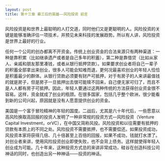 ```yaml
---
layout: post
title: 第十三章 幕三后的英雄——风险投资 前言 
---
```

风险投资是和世界上最聪明的人打交道，同时他们又是更聪明的人。风险投资的关键是能够准确评估一项技术，并预见未来科技的发展趋势。所以有人讲，风险投资是世界上最好的行业。

任何一个公司的创办都离不开资金。传统上创业资金的合法来源只有两种渠道：一种是靠积累（比如继承遗产或者是自己多年的积蓄），第二种是靠借贷（比如从家人、亲戚和朋友那里凑钱，或者从银行抵押贷款）。如果要求创业者将自己一辈子的积蓄全部拿出来创业，很多人可能会知难而退，更何况最喜欢创业的年轻人恰恰是积蓄最少的群体。从银行贷款必须要有财产可抵押，对于有房子的人来讲最值钱的就是房子，但是房子一旦抵押出去很可能赎不回来，自己便无家可归了，而且不是人人都有房子可抵押。因此，年轻人要通过这两种传统的方法获得创业资金很不容易。这样，资金就成了创业的瓶颈。在很多国家，包括几乎整个欧洲，很少能看到新的公司兴起，原因就是没有人愿意提供创业的资金。

美国是一个富于冒险精神的年轻的国度。二战后，尤其是六十年代后，一些愿意以高风险换取高回报的投资人发明了一种非常规的投资方式—风险投资（Venture Capital Investment，orVC），在中国又简称风投。风险投资和以往需要有抵押的贷款有本质上的不同之处。风险投资不需要抵押，也不需要偿还。如果投资成功，风投资本家将获得几倍、几十倍甚至上百倍的回报，如果不成功，钱就打水漂了。对创业者来讲，使用风险投资创业即使失败，也不会背上债务。这样就使得年轻人创业成为可能。几十年来，这种投资方式总的来讲非常成功，硅谷在创造科技公司神话的同时，也创造出另一种神话——投资的神话。

